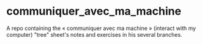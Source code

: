 # communiquer_avec_ma_machine
A repo containing the « communiquer avec ma machine » (interact with my computer) "tree" sheet's notes and exercises in his several branches.
